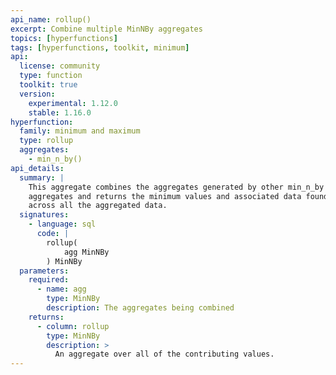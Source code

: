 ```yaml
---
api_name: rollup()
excerpt: Combine multiple MinNBy aggregates
topics: [hyperfunctions]
tags: [hyperfunctions, toolkit, minimum]
api:
  license: community
  type: function
  toolkit: true
  version:
    experimental: 1.12.0
    stable: 1.16.0
hyperfunction:
  family: minimum and maximum
  type: rollup
  aggregates:
    - min_n_by()
api_details:
  summary: |
    This aggregate combines the aggregates generated by other min_n_by
    aggregates and returns the minimum values and associated data found
    across all the aggregated data.
  signatures:
    - language: sql
      code: |
        rollup(
            agg MinNBy
        ) MinNBy
  parameters:
    required:
      - name: agg
        type: MinNBy
        description: The aggregates being combined
    returns:
      - column: rollup
        type: MinNBy
        description: >
          An aggregate over all of the contributing values.
---
```


